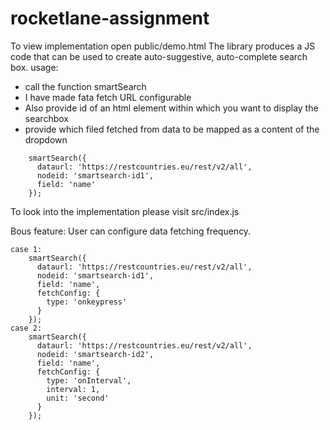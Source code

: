 # rocketlane-assignment
To view implementation open public/demo.html
The library produces a JS code that can be used to create auto-suggestive, auto-complete search box.
usage:
  - call the function smartSearch
  - I have made fata fetch URL configurable
  - Also provide id of an html element within which you want to display the searchbox
  - provide which filed fetched from data to be mapped as a content of the dropdown

```    
    smartSearch({
      dataurl: 'https://restcountries.eu/rest/v2/all',
      nodeid: 'smartsearch-id1',
      field: 'name'
    });
```
To look into the implementation please visit src/index.js

Bous feature:
User can configure data fetching frequency.
```
case 1:
    smartSearch({
      dataurl: 'https://restcountries.eu/rest/v2/all',
      nodeid: 'smartsearch-id1',
      field: 'name',
      fetchConfig: {
        type: 'onkeypress'
      }
    });
case 2:
    smartSearch({
      dataurl: 'https://restcountries.eu/rest/v2/all',
      nodeid: 'smartsearch-id2',
      field: 'name',
      fetchConfig: {
        type: 'onInterval',
        interval: 1,
        unit: 'second'
      }
    });


```
